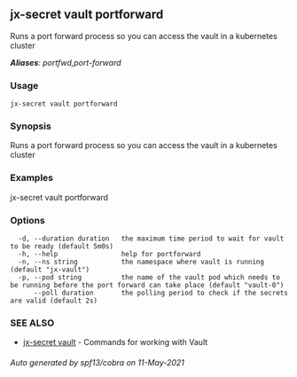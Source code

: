 ## jx-secret vault portforward

Runs a port forward process so you can access the vault in a kubernetes cluster

***Aliases**: portfwd,port-forward*

### Usage

```
jx-secret vault portforward
```

### Synopsis

Runs a port forward process so you can access the vault in a kubernetes cluster

### Examples

  jx-secret vault portforward

### Options

```
  -d, --duration duration   the maximum time period to wait for vault to be ready (default 5m0s)
  -h, --help                help for portforward
  -n, --ns string           the namespace where vault is running (default "jx-vault")
  -p, --pod string          the name of the vault pod which needs to be running before the port forward can take place (default "vault-0")
      --poll duration       the polling period to check if the secrets are valid (default 2s)
```

### SEE ALSO

* [jx-secret vault](jx-secret_vault.md)	 - Commands for working with Vault

###### Auto generated by spf13/cobra on 11-May-2021
